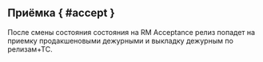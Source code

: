 ## Приёмка { #accept }
После смены состояния состояния на RM Acceptance релиз попадет на приемку продакшеновыми дежурными и выкладку дежурным по релизам+ТС.
